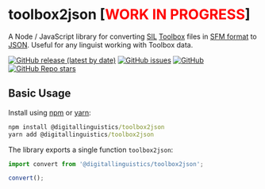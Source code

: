 # toolbox2json [<span style="color: red;">WORK IN PROGRESS</span>]

A Node / JavaScript library for converting [SIL][SIL] [Toolbox][Toolbox] files in [SFM format][SFM] to [JSON][JSON]. Useful for any linguist working with Toolbox data.

[![GitHub release (latest by date)](https://img.shields.io/github/v/release/digitallinguistics/toolbox2json)][releases]
[![GitHub issues](https://img.shields.io/github/issues/digitallinguistics/toolbox2json)][issues]
[![GitHub](https://img.shields.io/github/license/digitallinguistics/toolbox2json)][license]
[![GitHub Repo stars](https://img.shields.io/github/stars/digitallinguistics/toolbox2json?style=social)][GitHub]

<!-- TOC -->
<!-- /TOC -->

## Basic Usage

Install using [npm][npm] or [yarn][yarn]:

```cmd
npm install @digitallinguistics/toolbox2json
yarn add @digitallinguistics/toolbox2json
```

The library exports a single function `toolbox2json`:

```js
import convert from '@digitallinguistics/toolbox2json';

convert();
```

<!-- LINKS -->
[GitHub]:   https://github.com/digitallinguistics/toolbox2json#readme
[issues]:   https://github.com/digitallinguistics/toolbox2json/issues
[JSON]:     https://developer.mozilla.org/en-US/docs/Learn/JavaScript/Objects/JSON
[license]:  https://github.com/digitallinguistics/toolbox2json/blob/main/LICENSE
[npm]:      https://www.npmjs.com/
[releases]: https://github.com/digitallinguistics/toolbox2json/releases
[SFM]:      https://www.angelfire.com/planet/linguisticsisfun/ToolboxReferenceManual.pdf
[SIL]:      https://www.sil.org/
[Toolbox]:  https://software.sil.org/toolbox/
[yarn]:     https://yarnpkg.com/
